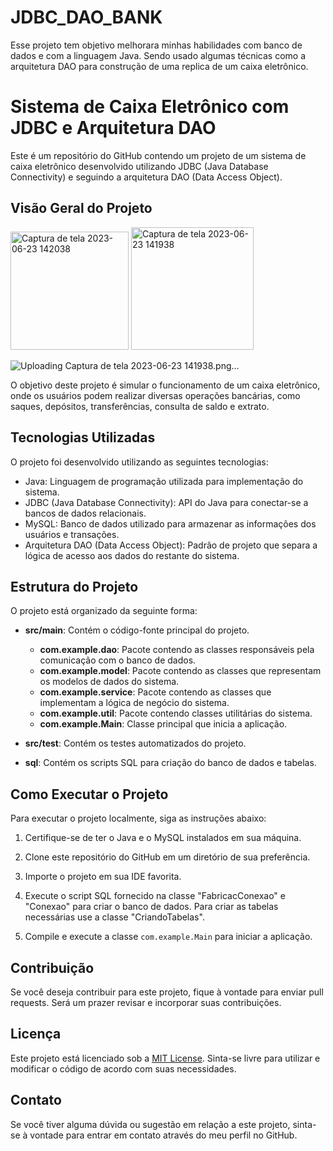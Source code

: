 # JDBC_DAO_BANK
Esse projeto tem objetivo melhorara minhas habilidades com banco de dados e com a linguagem Java. Sendo usado algumas técnicas como a arquitetura DAO para construção de uma replica de um caixa eletrônico.
# Sistema de Caixa Eletrônico com JDBC e Arquitetura DAO

Este é um repositório do GitHub contendo um projeto de um sistema de caixa eletrônico desenvolvido utilizando JDBC (Java Database Connectivity) e seguindo a arquitetura DAO (Data Access Object).

## Visão Geral do Projeto
<img width="189" alt="Captura de tela 2023-06-23 142038" src="https://github.com/DevRodrigoSantana/JDBC_DAO_BANK/assets/127454248/7e3455a4-aea0-4a2f-a21a-6118fcddb0a3">

<img width="196" alt="Captura de tela 2023-06-23 141938" src="https://github.com/DevRodrigoSantana/JDBC_DAO_BANK/assets/127454248/fb30a074-f2cd-4f46-8909-2b132e3f815d">

![Uploading Captura de tela 2023-06-23 141938.png…]()

O objetivo deste projeto é simular o funcionamento de um caixa eletrônico, onde os usuários podem realizar diversas operações bancárias, como saques, depósitos, transferências, consulta de saldo e extrato.



## Tecnologias Utilizadas

O projeto foi desenvolvido utilizando as seguintes tecnologias:

- Java: Linguagem de programação utilizada para implementação do sistema.
- JDBC (Java Database Connectivity): API do Java para conectar-se a bancos de dados relacionais.
- MySQL: Banco de dados utilizado para armazenar as informações dos usuários e transações.
- Arquitetura DAO (Data Access Object): Padrão de projeto que separa a lógica de acesso aos dados do restante do sistema.

## Estrutura do Projeto

O projeto está organizado da seguinte forma:

- **src/main**: Contém o código-fonte principal do projeto.
  - **com.example.dao**: Pacote contendo as classes responsáveis pela comunicação com o banco de dados.
  - **com.example.model**: Pacote contendo as classes que representam os modelos de dados do sistema.
  - **com.example.service**: Pacote contendo as classes que implementam a lógica de negócio do sistema.
  - **com.example.util**: Pacote contendo classes utilitárias do sistema.
  - **com.example.Main**: Classe principal que inicia a aplicação.

- **src/test**: Contém os testes automatizados do projeto.

- **sql**: Contém os scripts SQL para criação do banco de dados e tabelas.

## Como Executar o Projeto

Para executar o projeto localmente, siga as instruções abaixo:

1. Certifique-se de ter o Java e o MySQL instalados em sua máquina.

2. Clone este repositório do GitHub em um diretório de sua preferência.

3. Importe o projeto em sua IDE favorita.

4. Execute o script SQL fornecido na classe "FabricacConexao" e "Conexao"  para criar o banco de dados. Para criar as tabelas necessárias use a classe "CriandoTabelas".

5. Compile e execute a classe `com.example.Main` para iniciar a aplicação.

## Contribuição

Se você deseja contribuir para este projeto, fique à vontade para enviar pull requests. Será um prazer revisar e incorporar suas contribuições.

## Licença

Este projeto está licenciado sob a [MIT License](https://opensource.org/licenses/MIT). Sinta-se livre para utilizar e modificar o código de acordo com suas necessidades.

## Contato

Se você tiver alguma dúvida ou sugestão em relação a este projeto, sinta-se à vontade para entrar em contato através do meu perfil no GitHub.
